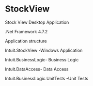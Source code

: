 # StockView
Stock View Desktop Application

.Net Framework 4.7.2

 Application structure
 
 Intuit.StockView -Windows Application 
 
 Intuit.BusinessLogic- Business Logic
 
 Intuit.DataAccess- Data Access

 Intuit.BusinessLogic.UnitTests -Unit Tests

